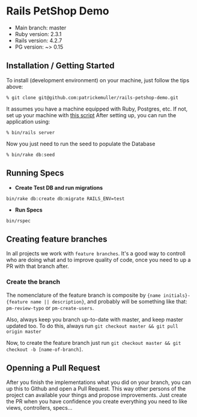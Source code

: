 # Rails PetShop Demo

* Main branch: master
* Ruby version: 2.3.1
* Rails version: 4.2.7
* PG version: ~> 0.15

## Installation / Getting Started

To install (development environment) on your machine, just follow the tips above:

    % git clone git@github.com:patrickemuller/rails-petshop-demo.git

It assumes you have a machine equipped with Ruby, Postgres, etc. If not, set up
your machine with [this script](https://github.com/COSMITdev/env-setup)
After setting up, you can run the application using:

    % bin/rails server

Now you just need to run the seed to populate the Database

    % bin/rake db:seed

## Running Specs

* **Create Test DB and run migrations**

```bin/rake db:create db:migrate RAILS_ENV=test```

* **Run Specs**

```bin/rspec```

## Creating feature branches

In all projects we work with `feature branches`. It's a good way to controll who are doing what and to improve quality of code, once you need to up a PR with that branch after.

### Create the branch

The nomenclature of the feature branch is composite by `{name initials}-{feature name || description}`, and probably will be something like that: `pm-review-typo` or `pm-create-users`.

Also, always keep you branch up-to-date with master, and keep master updated too. To do this, always run `git checkout master && git pull origin master`

Now, to create the feature branch just run `git checkout master && git checkout -b
[name-of-branch]`.

## Openning a Pull Request

After you finish the implementations what you did on your branch, you can up this to Github and open a Pull Request. This way other persons of the project can available your things and propose improvements. Just create the PR when you have confidence you create everything you need to like views, controllers, specs...
